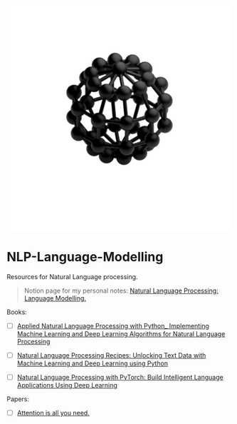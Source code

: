 ![Nodes](https://github.com/harshavardhanSDE/NLP-Language-Modelling/raw/main/nodes.png)
# NLP-Language-Modelling
  Resources for Natural Language processing.

> Notion page for my personal notes: [Natural Language Processing: Language Modelling.](https://promanagementsystem.notion.site/Natural-Language-Processing-Language-Modelling-a935c6110b7c4b91ad94bd2b755f12d5)

Books:
- [ ] [Applied Natural Language Processing with Python_ Implementing Machine Learning and Deep Learning Algorithms for Natural Language Processing](https://github.com/harshavardhanSDE/NLP-Language-Modelling/blob/main/Applied%20Natural%20Language%20Processing%20with%20Python_%20Implementing%20Machine%20Learning%20and%20Deep%20Learning%20Algorithms%20for%20Natural%20Language%20Processing.pdf)

- [ ] [Natural Language Processing Recipes: Unlocking Text Data with Machine Learning and Deep Learning using Python](https://github.com/harshavardhanSDE/NLP-Language-Modelling/blob/main/Natural%20Language%20Processing%20Recipes_%20Unlocking%20Text%20Data%20with%20Machine%20Learning%20and%20Deep%20Learning%20using%20Python.pdf)

- [ ] [Natural Language Processing with PyTorch: Build Intelligent Language Applications Using Deep Learning](https://github.com/harshavardhanSDE/NLP-Language-Modelling/blob/main/Natural%20Language%20Processing%20with%20PyTorch_%20Build%20Intelligent%20Language%20Applications%20Using%20Deep%20Learning%20.pdf)

Papers:
- [ ] [Attention is all you need.](https://github.com/harshavardhanSDE/NLP-Language-Modelling/blob/main/NIPS-2017-attention-is-all-you-need-Paper.pdf)
